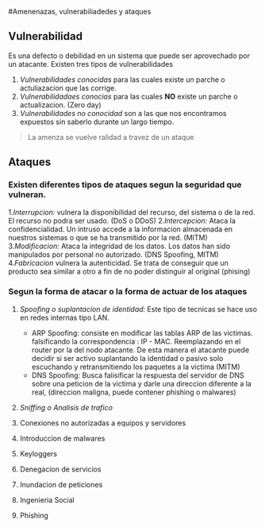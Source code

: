 #Amenenazas, vulnerabiliadedes y ataques

## Vulnerabilidad
Es una defecto o debilidad en un sistema que puede ser aprovechado por un atacante.
Existen tres tipos de vulnerabilidades
1. *Vulnerabilidades conocidas* para las cuales existe un parche o actuliazacion que las corrige.
2. *Vulnerabilidadaes conocias* para las cuales **NO** existe un parche o actualizacion. (Zero day)
3. *Vulnerabilidades no conocidad* son a las que nos encontramos expuestos sin saberlo durante un largo tiempo.

> La amenza se vuelve ralidad a travez de un ataque

## Ataques

### Existen diferentes tipos de ataques segun la seguridad que vulneran.

1.*Interrupcion:* vulnera la disponibilidad del recurso, del sistema o de la red. El recurso no podra ser usado. (DoS o DDoS)
2.*Intercepcion:* Ataca la confidencialidad. Un intruso accede a la informacion almacenada en nuestros sistemas o que se ha transmitido por la red. (MITM)
3.*Modificacion:* Ataca la integridad de los datos. Los datos han sido manipulados por personal no autorizado. (DNS Spoofing, MITM)
4.*Fabricacion* vulnera la autenticidad. Se trata de conseguir que un producto sea similar a otro a fin de no poder distinguir al original (phising)

### Segun la forma de atacar o la forma de actuar de los ataques
1. *Spoofing o suplantacion de identidad:* Este tipo de tecnicas se hace uso en redes internas tipo LAN.
	- ARP Spoofing: consiste en modificar las tablas ARP de las victimas. falsificando la correspondencia : IP - MAC. Reemplazando en el router por la del nodo atacante. De esta manera el atacante puede decidir si ser activo suplantando la identidad o pasivo solo escuchando y retransmitiendo los paquetes a la victima (MITM)
	- DNS Spoofing: Busca falisificar la respuesta del servidor de DNS sobre una peticion de la victima y darle una direccion diferente a la real, (direccion maligna, puede contener phishing o malwares)
2. *Sniffing o Analisis de trafico*

3. Conexiones no autorizadas a equipos y servidores
4. Introduccion de malwares
5. Keyloggers
6. Denegacion de servicios
7. Inundacion de peticiones
8. Ingenieria Social
9. Phishing
